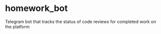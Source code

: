# homework_bot

Telegram bot that tracks the status of code reviews for completed work on the platform

